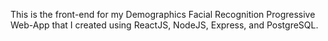 This is the front-end for my Demographics Facial Recognition Progressive Web-App that I created using ReactJS, NodeJS, Express, and PostgreSQL.
